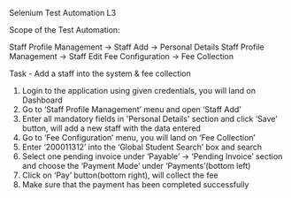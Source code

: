 Selenium Test Automation L3

Scope of the Test Automation:

Staff Profile Management -> Staff Add -> Personal Details
Staff Profile Management -> Staff Edit
Fee Configuration -> Fee Collection



Task - Add a staff into the system & fee collection

1. Login to the application using given credentials, you will land on Dashboard
2. Go to ‘Staff Profile Management’ menu and open ‘Staff Add’
3. Enter all mandatory fields in 'Personal Details' section and click ‘Save’ button, will add a new staff with the data entered
4. Go to ‘Fee Configuration’ menu, you will land on ‘Fee Collection’
5. Enter ‘200011312’ into the ‘Global Student Search’ box and search
6. Select one pending invoice under ‘Payable’ -> ‘Pending Invoice’ section and choose the ‘Payment Mode’ under ‘Payments’(bottom left)
7. Click on ‘Pay’ button(bottom right), will collect the fee
8. Make sure that the payment has been completed successfully
